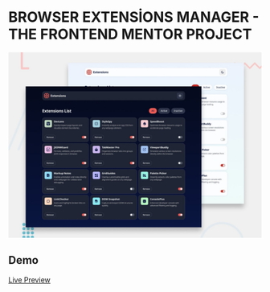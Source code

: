 
# BROWSER EXTENSİONS MANAGER - THE FRONTEND MENTOR PROJECT




![Screenshot](preview.jpg)

  
## Demo

[Live Preview](https://aysenurtatli.github.io/browser-extensions-manager/)

  
